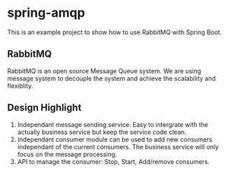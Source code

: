 # spring-amqp

This is an example project to show how to use RabbitMQ with Spring Boot.

## RabbitMQ
RabbitMQ is an open source Message Queue system. We are using message system to decouple the system and achieve the scalability and flexiblity.

## Design Highlight

1. Independant message sending service. Easy to intergrate with the actually business service but keep the service code clean.
2. Independant consumer module can be used to add new consumers independant of the current consumers. The business service will only focus on the message processing.
3. API to manage the consumer: Stop, Start, Add/remove consumers.
